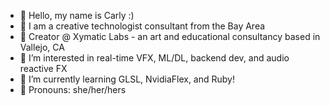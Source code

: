 - 🌸 Hello, my name is Carly :)
- 🥥 I am a creative technologist consultant from the Bay Area
- 🪷 Creator @ Xymatic Labs - an art and educational consultancy based in Vallejo, CA
- 🍄 I’m interested in real-time VFX, ML/DL, backend dev, and audio reactive FX
- 🌱 I’m currently learning GLSL, NvidiaFlex, and Ruby!
- 🐚 Pronouns: she/her/hers

<!--
**prototyyype/prototyyype** is a ✨ _special_ ✨ repository because its `README.md` (this file) appears on your GitHub profile.

Here are some ideas to get you started:

- 🔭 I’m currently working on ...
- 🌱 I’m currently learning ...
- 👯 I’m looking to collaborate on ...
- 🤔 I’m looking for help with ...
- 💬 Ask me about ...
- 📫 How to reach me: ...

- ⚡ Fun fact: ...
-->
